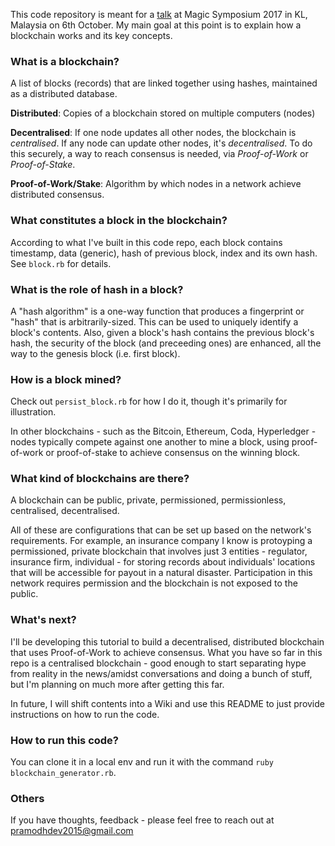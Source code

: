 This code repository is meant for a <a href="https://events.bizzabo.com/ma2017/agenda/session/206634">talk</a> at Magic Symposium 2017 in KL, Malaysia on 6th October. My main goal at this point is to explain how a blockchain works and its key concepts. 


### What is a blockchain?

A list of blocks (records) that are linked together using hashes, maintained as a distributed database.

**Distributed**: Copies of a blockchain stored on multiple computers (nodes) 

**Decentralised**: If one node updates all other nodes, the blockchain is *centralised*. If any node can update other nodes, it's *decentralised*. To do this securely, a way to reach consensus is needed, via *Proof-of-Work* or *Proof-of-Stake*.

**Proof-of-Work/Stake**: Algorithm by which nodes in a network achieve distributed consensus.

### What constitutes a block in the blockchain?

According to what I've built in this code repo, each block contains timestamp, data (generic), hash of previous block, index and its own hash. See `block.rb` for details.

### What is the role of hash in a block?

A "hash algorithm" is a one-way function that produces a fingerprint or "hash" that is arbitrarily-sized. This can be used to uniquely identify a block's contents. Also, given a block's hash contains the previous block's hash, the security of the block (and preceeding ones) are enhanced, all the way to the genesis block (i.e. first block).

### How is a block mined?

Check out `persist_block.rb` for how I do it, though it's primarily for illustration. 

In other blockchains - such as the Bitcoin, Ethereum, Coda, Hyperledger - nodes typically compete against one another to mine a block, using proof-of-work or proof-of-stake to achieve consensus on the winning block. 

### What kind of blockchains are there? 

A blockchain can be public, private, permissioned, permissionless, centralised, decentralised. 

All of these are configurations that can be set up based on the network's requirements. For example, an insurance company I know is protoyping a permissioned, private blockchain that involves just 3 entities - regulator, insurance firm, individual - for storing records about individuals' locations that will be accessible for payout in a natural disaster. Participation in this network requires permission and the blockchain is not exposed to the public.

### What's next?

I'll be developing this tutorial to build a decentralised, distributed blockchain that uses Proof-of-Work to achieve consensus. What you have so far in this repo is a centralised blockchain - good enough to start separating hype from reality in the news/amidst conversations and doing a bunch of stuff, but I'm planning on much more after getting this far.

In future, I will shift contents into a Wiki and use this README to just provide instructions on how to run the code.


### How to run this code?

You can clone it in a local env and run it with the command `ruby blockchain_generator.rb`. 

### Others

If you have thoughts, feedback - please feel free to reach out at pramodhdev2015@gmail.com
